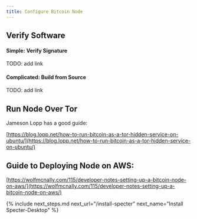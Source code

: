 ```yaml
---
title: Configure Bitcoin Node
---
```


## Verify Software

#### Simple: Verify Signature
TODO: add link

#### Complicated: Build from Source
TODO: add link

## Run Node Over Tor
Jameson Lopp has a good guide:

[https://blog.lopp.net/how-to-run-bitcoin-as-a-tor-hidden-service-on-ubuntu/](https://blog.lopp.net/how-to-run-bitcoin-as-a-tor-hidden-service-on-ubuntu/)

## Guide to Deploying Node on AWS:
[https://wolfmcnally.com/115/developer-notes-setting-up-a-bitcoin-node-on-aws/](https://wolfmcnally.com/115/developer-notes-setting-up-a-bitcoin-node-on-aws/)


{% include next_steps.md next_url="/install-specter" next_name="Install Specter-Desktop" %}
